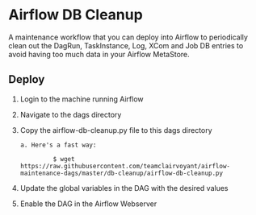 # Airflow DB Cleanup

A maintenance workflow that you can deploy into Airflow to periodically clean out the DagRun, TaskInstance, Log, XCom and Job DB entries to avoid having too much data in your Airflow MetaStore.

## Deploy

1. Login to the machine running Airflow

2. Navigate to the dags directory

3. Copy the airflow-db-cleanup.py file to this dags directory

       a. Here's a fast way:

                $ wget https://raw.githubusercontent.com/teamclairvoyant/airflow-maintenance-dags/master/db-cleanup/airflow-db-cleanup.py
        
4. Update the global variables in the DAG with the desired values 

5. Enable the DAG in the Airflow Webserver

